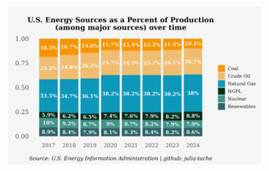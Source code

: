 ![alt text](https://github.com/julia-tache/Triple_E_Crisis_Substack_Post/blob/main/energy_production_us.png)
